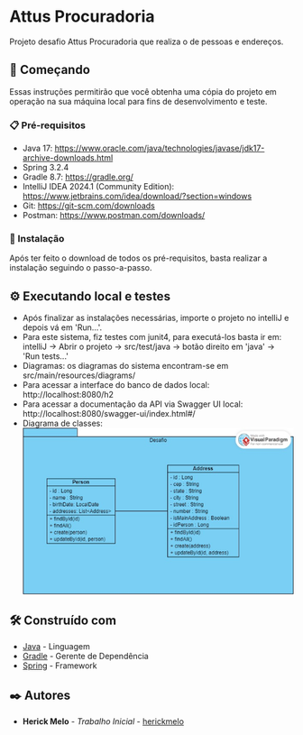 # Attus Procuradoria

Projeto desafio Attus Procuradoria que realiza o de pessoas e endereços.

## 🚀 Começando

Essas instruções permitirão que você obtenha uma cópia do projeto em operação na sua máquina local para fins de desenvolvimento e teste.

### 📋 Pré-requisitos

* Java 17: https://www.oracle.com/java/technologies/javase/jdk17-archive-downloads.html
* Spring 3.2.4
* Gradle 8.7: https://gradle.org/
* IntelliJ IDEA 2024.1 (Community Edition): https://www.jetbrains.com/idea/download/?section=windows
* Git: https://git-scm.com/downloads
* Postman: https://www.postman.com/downloads/

### 🔧 Instalação

Após ter feito o download de todos os pré-requisitos, basta realizar a instalação seguindo o passo-a-passo.

## ⚙️ Executando local e testes

* Após finalizar as instalações necessárias, importe o projeto no intelliJ e depois vá em 'Run...'.
* Para este sistema, fiz testes com junit4, para executá-los basta ir em: intelliJ -> Abrir o projeto -> src/test/java -> botão direito em 'java' -> 'Run tests...'
* Diagramas: os diagramas do sistema encontram-se em src/main/resources/diagrams/
* Para acessar a interface do banco de dados local: http://localhost:8080/h2
* Para acessar a documentação da API via Swagger UI local: http://localhost:8080/swagger-ui/index.html#/
* Diagrama de classes: ![class_diagram.jpg](src/main/resources/class_diagram/class_diagram.jpg)
## 🛠️ Construído com

* [Java](https://www.java.com/en/) - Linguagem
* [Gradle](https://gradle.org/) - Gerente de Dependência
* [Spring](https://spring.io/) - Framework

## ✒️ Autores

* **Herick Melo** - *Trabalho Inicial* - [herickmelo](https://github.com/herickmelo/)